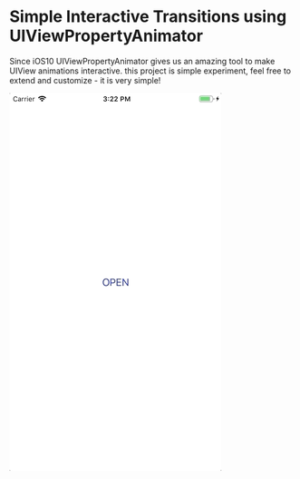 #  Simple Interactive Transitions using UIViewPropertyAnimator

Since iOS10 UIViewPropertyAnimator gives us an amazing tool to make UIView animations interactive.
this project is simple experiment, feel free to extend and customize - it is very simple!

![](animation.gif)


